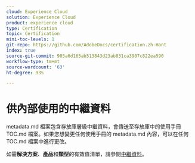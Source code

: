```yaml
---
cloud: Experience Cloud
solution: Experience Cloud
product: experience cloud
type: Certification
topic: Certification
mini-toc-levels: 1
git-repo: https://github.com/AdobeDocs/certification.zh-Hant
index: true
source-git-commit: 985a6d165ab513843d23ab831ca3907c822ea590
workflow-type: tm+mt
source-wordcount: '63'
ht-degree: 93%

---
```



# 供內部使用的中繼資料

metadata.md 檔案包含存放庫層級中繼資料，會傳送至存放庫中的使用手冊 TOC.md 檔案。如果您想變更任何使用手冊的 metadata.md 內容，可以在任何 TOC.md 檔案中進行更改。

如需&#x200B;**解決方案**、**產品**&#x200B;和&#x200B;**類型**&#x200B;的有效值清單，請參閱[中繼資料](https://experienceleague.adobe.com/docs/authoring-guide-exl/using/editing/user-guide-setup/metadata.html)。
